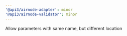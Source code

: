 ```yaml
---
'@api3/airnode-adapter': minor
'@api3/airnode-validator': minor
---
```


Allow parameters with same name, but different location
